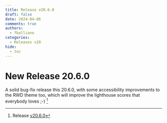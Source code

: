 ```yaml
---
title: Release v20.6.0
draft: false
date: 2024-04-06
comments: true
authors:
  - fballiano
categories:
  - Releases v20
hide:
  - toc
---
```


# New Release 20.6.0

A solid bug-fix release this 20.6.0, with some accessibility improvements to the RWD theme too, which will improve the lighthouse scores that everybody loves ;-) [^1]

<!-- more -->

[^1]: Release [v20.6.0](https://github.com/OpenMage/magento-lts/releases/tag/v20.6.0) 
